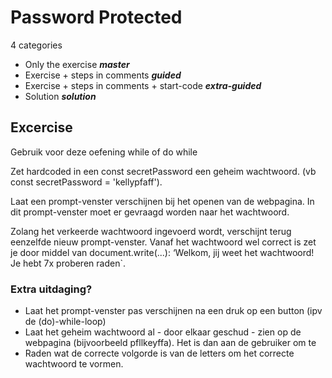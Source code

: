 # Password Protected

4 categories

- Only the exercise ***master***
- Exercise + steps in comments ***guided***
- Exercise + steps in comments + start-code ***extra-guided***
- Solution ***solution***


Excercise
-------
Gebruik voor deze oefening while of do while

Zet hardcoded in een const secretPassword een geheim wachtwoord. (vb const secretPassword = 'kellypfaff').

Laat een prompt-venster verschijnen bij het openen van de webpagina. In dit prompt-venster moet er gevraagd worden naar het wachtwoord.

Zolang het verkeerde wachtwoord ingevoerd wordt, verschijnt terug eenzelfde nieuw prompt-venster.
Vanaf het wachtwoord wel correct is zet je door middel van document.write(...): ‘Welkom, jij weet het wachtwoord! Je hebt 7x proberen raden`.

### Extra uitdaging?

- Laat het prompt-venster pas verschijnen na een druk op een button (ipv de (do)-while-loop)
- Laat het geheim wachtwoord al - door elkaar geschud - zien op de webpagina (bijvoorbeeld pfllkeyffa). Het is dan aan de gebruiker om te
- Raden wat de correcte volgorde is van de letters om het correcte wachtwoord te vormen.
